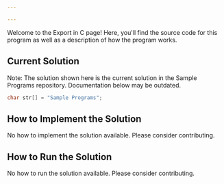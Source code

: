 ```yaml
---

---
```


Welcome to the Export in C page! Here, you'll find the source code for this program as well as a description of how the program works.

## Current Solution

Note: The solution shown here is the current solution in the Sample Programs repository. Documentation below may be outdated.

```C
char str[] = "Sample Programs";

```

## How to Implement the Solution

No how to implement the solution available. Please consider contributing.

## How to Run the Solution

No how to run the solution available. Please consider contributing.